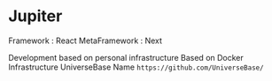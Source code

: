 # Jupiter
Framework : React
MetaFramework : Next 

Development based on personal infrastructure
Based on Docker
Infrastructure UniverseBase Name `https://github.com/UniverseBase/ `
